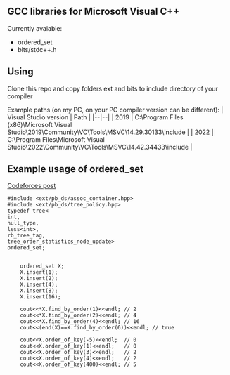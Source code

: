 ## GCC libraries for Microsoft Visual C++

Currently avaiable:
- ordered_set
- bits/stdc++.h

## Using

Clone this repo and copy folders ext and bits to include directory of your compiler

Example paths (on my PC, on your PC compiler version can be different):
| Visual Studio version | Path |
|--|--|
| 2019 | C:\Program Files (x86)\Microsoft Visual Studio\2019\Community\VC\Tools\MSVC\14.29.30133\include |
| 2022 | C:\Program Files\Microsoft Visual Studio\2022\Community\VC\Tools\MSVC\14.42.34433\include |

## Example usage of ordered_set

[Codeforces post](https://codeforces.com/blog/entry/11080)

```
#include <ext/pb_ds/assoc_container.hpp>
#include <ext/pb_ds/tree_policy.hpp>
typedef tree<
int,
null_type,
less<int>,
rb_tree_tag,
tree_order_statistics_node_update>
ordered_set;


	ordered_set X;
    X.insert(1);
    X.insert(2);
    X.insert(4);
    X.insert(8);
    X.insert(16);

    cout<<*X.find_by_order(1)<<endl; // 2
    cout<<*X.find_by_order(2)<<endl; // 4
    cout<<*X.find_by_order(4)<<endl; // 16
    cout<<(end(X)==X.find_by_order(6))<<endl; // true

    cout<<X.order_of_key(-5)<<endl;  // 0
    cout<<X.order_of_key(1)<<endl;   // 0
    cout<<X.order_of_key(3)<<endl;   // 2
    cout<<X.order_of_key(4)<<endl;   // 2
    cout<<X.order_of_key(400)<<endl; // 5

```
